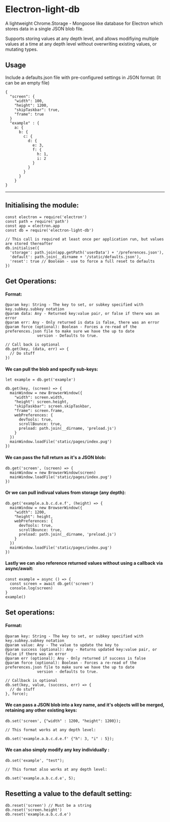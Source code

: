 # Electron-light-db

A lightweight Chrome.Storage - Mongoose like database for Electron which stores data in a single JSON blob file. 

Supports storing values at any depth level, and allows modifiying multiple values at a time at any depth level without overwriting existing values, or mutating types. 

  Usage
---
 
  Include a defaults.json file with pre-configured settings in JSON format:
  (It can be an empty file)
  
    {
      "screen": {
        "width": 100,
        "height": 1200,
        "skipTaskbar": true,
        "frame": true
      }
      "example" : {
        a: {
          b: {
            c: {
              d: {
                e: 3,
                f: {
                  h: 1,
                  i: 2
                }
              }
            }
          }
        }
    }

---

## Initialising the module:
    
    const electron = require('electron')
    const path = require('path')
    const app = electron.app
    const db = require('electron-light-db')
    
    // This call is required at least once per application run, but values are stored thereafter
    db.initialise({
      'storage': path.join(app.getPath('userData') + '/preferences.json'),
      'default': path.join(__dirname + '/static/defaults.json'),
      'reset': true // Boolean - use to force a full reset to defaults
    })
    

## Get Operations:  

#### Format: 

    @param key: String - The key to set, or subkey specified with key.subkey.subkey notation
    @param data: Any - Returned key:value pair, or false if there was an error
    @param err: Any - Only returned is data is false, there was an error
    @param force (optional): Boolean - Forces a re-read of the preferences.json file to make sure we have the up to date 
                  version - Defaults to true.
    
    // Call back is optional
    db.get(key, (data, err) => {
      // Do stuff
    })  
    
    
 
#### We can pull the blob and specify sub-keys:
    
    let example = db.get('example')
    
    db.get(key, (screen) => {
      mainWindow = new BrowserWindow({
        "width": screen.width,
        "height": screen.height,
        "skipTaskbar": screen.skipTaskbar,
        "frame": screen.frame,
        webPreferences: {
          devTools: true,
          scrollBounce: true,
          preload: path.join(__dirname, 'preload.js')
        }
      })
      mainWindow.loadFile('static/pages/index.pug')
    })  
    
#### We can pass the full return as it's a JSON blob:
   
    db.get('screen', (screen) => {
      mainWindow = new BrowserWindow(screen)
      mainWindow.loadFile('static/pages/index.pug')
    })  
    
    
#### Or we can pull indivual values from storage (any depth): 
  
    db.get('example.a.b.c.d.e.f', (height) => {
      mainWindow = new BrowserWindow({
        "width": 1200,
        "height": height,
        webPreferences: {
          devTools: true,
          scrollBounce: true,
          preload: path.join(__dirname, 'preload.js')
        }
      })
      mainWindow.loadFile('static/pages/index.pug')
    }) 
    
#### Lastly we can also reference returned values without using a callback via async/await: 

    const example = async () => {
      const screen = await db.get('screen')
      console.log(screen)
    }
    example()

 ## Set operations: 
  
#### Format: 

    @param key: String - The key to set, or subkey specified with key.subkey.subkey notation
    @param value: Any - The value to update the key to
    @param success (optional): Any - Returns updated key:value pair, or false if there was an error
    @param err (optional): Any - Only returned if success is false
    @param force (optional): Boolean - Forces a re-read of the preferences.json file to make sure we have the up to date
                  version - defaults to true.
  
    // Callback is optional
    db.set(key, value, (success, err) => { 
      // do stuff
    }, force);
    
  
#### We can pass a JSON blob into a key name, and it's objects will be merged, retaining any other existing keys: 

    db.set('screen', {"width" : 1200, "height": 1200});
      
    // This format works at any depth level: 
    
    db.set('example.a.b.c.d.e.f' {"h": 3, "i" : 5});

#### We can also simply modify any key individually :

    db.set('example', "test");
   
    // This format also works at any depth level:
    
    db.set('example.a.b.c.d.e', 5);
        

## Resetting a value to the default setting: 
  
    db.reset('screen') // Must be a string
    db.reset('screen.height')
    db.reset('example.a.b.c.d.e')
